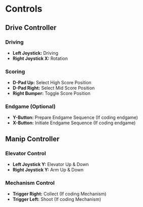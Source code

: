 # Controls
## Drive Controller
### Driving
 - **Left Joystick:** Driving
 - **Right Joystick X:** Rotation
### Scoring
 - **D-Pad Up:** Select High Score Position
 - **D-Pad Right:** Select Mid Score Position
 - **Right Bumper:** Toggle Score Position
### Endgame (Optional)
 - **Y-Button:** Prepare Endgame Sequence (If coding endgame)
 - **X-Button:** Initiate Endgame Sequence (If coding endgame)

## Manip Controller
### Elevator Control
 - **Left Joystick Y:** Elevator Up & Down
 - **Right Joystick Y:** Arm Up & Down
### Mechanism Control
 - **Trigger Right:** Collect (If coding Mechanism)
 - **Trigger Left:** Shoot (If coding Mechanism)
